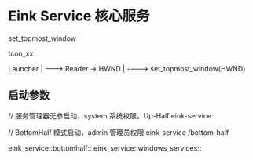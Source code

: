 # Eink Service 核心服务

set_topmost_window

tcon_xx


Launcher
    |       --->   Reader -> HWND
    |                        ----> set_topmost_window(HWND)


## 启动参数

// 服务管理器无参启动，system 系统权限，Up-Half
eink-service

// BottomHalf 模式启动，admin 管理员权限
eink-service /bottom-half

eink_service::bottomhalf::
eink_service::windows_services::

